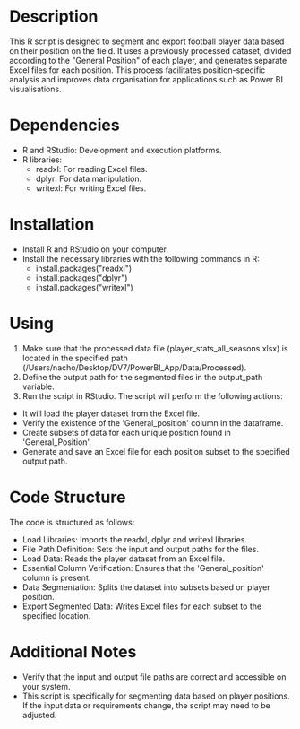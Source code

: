 # Description
This R script is designed to segment and export football player data based on their position on the field. It uses a previously processed dataset, divided according to the "General Position" of each player, and generates separate Excel files for each position. This process facilitates position-specific analysis and improves data organisation for applications such as Power BI visualisations.

# Dependencies
- R and RStudio: Development and execution platforms.
- R libraries:
  - readxl: For reading Excel files.
  - dplyr: For data manipulation.
  - writexl: For writing Excel files.

# Installation
- Install R and RStudio on your computer.
- Install the necessary libraries with the following commands in R:
  - install.packages("readxl")
  - install.packages("dplyr")
  - install.packages("writexl")

# Using
1. Make sure that the processed data file (player_stats_all_seasons.xlsx) is located in the specified path (/Users/nacho/Desktop/DV7/PowerBI_App/Data/Processed).
2. Define the output path for the segmented files in the output_path variable.
3. Run the script in RStudio. The script will perform the following actions:
  - It will load the player dataset from the Excel file.
  - Verify the existence of the 'General_position' column in the dataframe.
  - Create subsets of data for each unique position found in 'General_Position'.
  - Generate and save an Excel file for each position subset to the specified output path.

# Code Structure
The code is structured as follows:
- Load Libraries: Imports the readxl, dplyr and writexl libraries.
- File Path Definition: Sets the input and output paths for the files.
- Load Data: Reads the player dataset from an Excel file.
- Essential Column Verification: Ensures that the 'General_position' column is present.
- Data Segmentation: Splits the dataset into subsets based on player position.
- Export Segmented Data: Writes Excel files for each subset to the specified location.

# Additional Notes
- Verify that the input and output file paths are correct and accessible on your system.
- This script is specifically for segmenting data based on player positions. If the input data or requirements change, the script may need to be adjusted.

